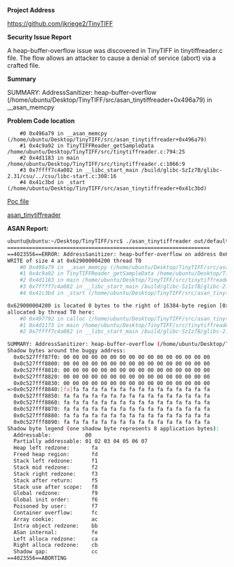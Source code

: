 **Project Address**

https://github.com/jkriege2/TinyTIFF



**Security Issue Report**

A heap-buffer-overflow issue was discovered in TinyTIFF in tinytiffreader.c file. The flow allows an attacker to cause a denial of service (abort) via a crafted file.

**Summary**

SUMMARY: AddressSanitizer: heap-buffer-overflow (/home/ubuntu/Desktop/TinyTIFF/src/asan_tinytiffreader+0x496a79) in __asan_memcpy

**Problem Code location**

```
    #0 0x496a79 in __asan_memcpy (/home/ubuntu/Desktop/TinyTIFF/src/asan_tinytiffreader+0x496a79)
    #1 0x4c9a92 in TinyTIFFReader_getSampleData /home/ubuntu/Desktop/TinyTIFF/src/tinytiffreader.c:794:25
    #2 0x4d1183 in main /home/ubuntu/Desktop/TinyTIFF/src/tinytiffreader.c:1066:9
    #3 0x7ffff7c4a082 in __libc_start_main /build/glibc-SzIz7B/glibc-2.31/csu/../csu/libc-start.c:308:16
    #4 0x41c3bd in _start (/home/ubuntu/Desktop/TinyTIFF/src/asan_tinytiffreader+0x41c3bd)
```

[Poc file](https://github.com/10cksYiqiyinHangzhouTechnology/Security-Issue-Report-of-TinyTIFF/blob/main/id8)

[asan_tinytiffreader](https://github.com/10cksYiqiyinHangzhouTechnology/Security-Issue-Report-of-TinyTIFF/blob/main/asan_tinytiffreader)

**ASAN Report:**

```bash
ubuntu@ubuntu:~/Desktop/TinyTIFF/src$ ./asan_tinytiffreader out/default/crashes/id\:000028\,sig\:06\,src\:000137\,time\:590193\,execs\:84091\,op\:havoc\,rep\:8 
=================================================================
==4023556==ERROR: AddressSanitizer: heap-buffer-overflow on address 0x629000004200 at pc 0x000000496a7a bp 0x7fffffffddb0 sp 0x7fffffffd578
WRITE of size 4 at 0x629000004200 thread T0
    #0 0x496a79 in __asan_memcpy (/home/ubuntu/Desktop/TinyTIFF/src/asan_tinytiffreader+0x496a79)
    #1 0x4c9a92 in TinyTIFFReader_getSampleData /home/ubuntu/Desktop/TinyTIFF/src/tinytiffreader.c:794:25
    #2 0x4d1183 in main /home/ubuntu/Desktop/TinyTIFF/src/tinytiffreader.c:1066:9
    #3 0x7ffff7c4a082 in __libc_start_main /build/glibc-SzIz7B/glibc-2.31/csu/../csu/libc-start.c:308:16
    #4 0x41c3bd in _start (/home/ubuntu/Desktop/TinyTIFF/src/asan_tinytiffreader+0x41c3bd)

0x629000004200 is located 0 bytes to the right of 16384-byte region [0x629000000200,0x629000004200)
allocated by thread T0 here:
    #0 0x497792 in calloc (/home/ubuntu/Desktop/TinyTIFF/src/asan_tinytiffreader+0x497792)
    #1 0x4d1173 in main /home/ubuntu/Desktop/TinyTIFF/src/tinytiffreader.c:1065:34
    #2 0x7ffff7c4a082 in __libc_start_main /build/glibc-SzIz7B/glibc-2.31/csu/../csu/libc-start.c:308:16

SUMMARY: AddressSanitizer: heap-buffer-overflow (/home/ubuntu/Desktop/TinyTIFF/src/asan_tinytiffreader+0x496a79) in __asan_memcpy
Shadow bytes around the buggy address:
  0x0c527fff87f0: 00 00 00 00 00 00 00 00 00 00 00 00 00 00 00 00
  0x0c527fff8800: 00 00 00 00 00 00 00 00 00 00 00 00 00 00 00 00
  0x0c527fff8810: 00 00 00 00 00 00 00 00 00 00 00 00 00 00 00 00
  0x0c527fff8820: 00 00 00 00 00 00 00 00 00 00 00 00 00 00 00 00
  0x0c527fff8830: 00 00 00 00 00 00 00 00 00 00 00 00 00 00 00 00
=>0x0c527fff8840:[fa]fa fa fa fa fa fa fa fa fa fa fa fa fa fa fa
  0x0c527fff8850: fa fa fa fa fa fa fa fa fa fa fa fa fa fa fa fa
  0x0c527fff8860: fa fa fa fa fa fa fa fa fa fa fa fa fa fa fa fa
  0x0c527fff8870: fa fa fa fa fa fa fa fa fa fa fa fa fa fa fa fa
  0x0c527fff8880: fa fa fa fa fa fa fa fa fa fa fa fa fa fa fa fa
  0x0c527fff8890: fa fa fa fa fa fa fa fa fa fa fa fa fa fa fa fa
Shadow byte legend (one shadow byte represents 8 application bytes):
  Addressable:           00
  Partially addressable: 01 02 03 04 05 06 07 
  Heap left redzone:       fa
  Freed heap region:       fd
  Stack left redzone:      f1
  Stack mid redzone:       f2
  Stack right redzone:     f3
  Stack after return:      f5
  Stack use after scope:   f8
  Global redzone:          f9
  Global init order:       f6
  Poisoned by user:        f7
  Container overflow:      fc
  Array cookie:            ac
  Intra object redzone:    bb
  ASan internal:           fe
  Left alloca redzone:     ca
  Right alloca redzone:    cb
  Shadow gap:              cc
==4023556==ABORTING
```

